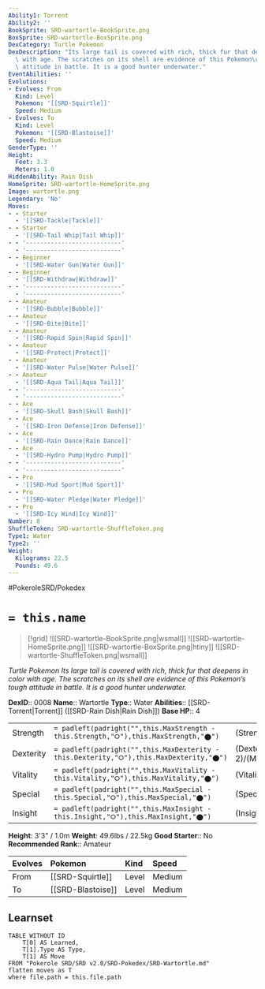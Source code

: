 ```yaml
---
Ability1: Torrent
Ability2: ''
BookSprite: SRD-wartortle-BookSprite.png
BoxSprite: SRD-wartortle-BoxSprite.png
DexCategory: Turtle Pokemon
DexDescription: "Its large tail is covered with rich, thick fur that deepens in color\
  \ with age. The scratches on its shell are evidence of this Pokemon\u2019s tough\
  \ attitude in battle. It is a good hunter underwater."
EventAbilities: ''
Evolutions:
- Evolves: From
  Kind: Level
  Pokemon: '[[SRD-Squirtle]]'
  Speed: Medium
- Evolves: To
  Kind: Level
  Pokemon: '[[SRD-Blastoise]]'
  Speed: Medium
GenderType: ''
Height:
  Feet: 3.3
  Meters: 1.0
HiddenAbility: Rain Dish
HomeSprite: SRD-wartortle-HomeSprite.png
Image: wartortle.png
Legendary: 'No'
Moves:
- - Starter
  - '[[SRD-Tackle|Tackle]]'
- - Starter
  - '[[SRD-Tail Whip|Tail Whip]]'
- - '---------------------------'
  - '---------------------------'
- - Beginner
  - '[[SRD-Water Gun|Water Gun]]'
- - Beginner
  - '[[SRD-Withdraw|Withdraw]]'
- - '---------------------------'
  - '---------------------------'
- - Amateur
  - '[[SRD-Bubble|Bubble]]'
- - Amateur
  - '[[SRD-Bite|Bite]]'
- - Amateur
  - '[[SRD-Rapid Spin|Rapid Spin]]'
- - Amateur
  - '[[SRD-Protect|Protect]]'
- - Amateur
  - '[[SRD-Water Pulse|Water Pulse]]'
- - Amateur
  - '[[SRD-Aqua Tail|Aqua Tail]]'
- - '---------------------------'
  - '---------------------------'
- - Ace
  - '[[SRD-Skull Bash|Skull Bash]]'
- - Ace
  - '[[SRD-Iron Defense|Iron Defense]]'
- - Ace
  - '[[SRD-Rain Dance|Rain Dance]]'
- - Ace
  - '[[SRD-Hydro Pump|Hydro Pump]]'
- - '---------------------------'
  - '---------------------------'
- - Pro
  - '[[SRD-Mud Sport|Mud Sport]]'
- - Pro
  - '[[SRD-Water Pledge|Water Pledge]]'
- - Pro
  - '[[SRD-Icy Wind|Icy Wind]]'
Number: 8
ShuffleToken: SRD-wartortle-ShuffleToken.png
Type1: Water
Type2: ''
Weight:
  Kilograms: 22.5
  Pounds: 49.6
---
```


#PokeroleSRD/Pokedex

# `= this.name`

> [!grid]
> ![[SRD-wartortle-BookSprite.png|wsmall]]
> ![[SRD-wartortle-HomeSprite.png]]
> ![[SRD-wartortle-BoxSprite.png|htiny]]
> ![[SRD-wartortle-ShuffleToken.png|wsmall]]


*Turtle Pokemon*
*Its large tail is covered with rich, thick fur that deepens in color with age. The scratches on its shell are evidence of this Pokemon’s tough attitude in battle. It is a good hunter underwater.*

**DexID**:: 0008
**Name**:: Wartortle
**Type**:: Water
**Abilities**:: [[SRD-Torrent|Torrent]] ([[SRD-Rain Dish|Rain Dish]])
**Base HP**:: 4

|           |                                                                                        |                                          |
| --------- | -------------------------------------------------------------------------------------- | ---------------------------------------- |
| Strength  | `= padleft(padright("",this.MaxStrength - this.Strength,"⭘"),this.MaxStrength,"⬤")`    | (Strength::2)/(MaxStrength::4)   |
| Dexterity | `= padleft(padright("",this.MaxDexterity - this.Dexterity,"⭘"),this.MaxDexterity,"⬤")` | (Dexterity:: 2)/(MaxDexterity::4) |
| Vitality  | `= padleft(padright("",this.MaxVitality - this.Vitality,"⭘"),this.MaxVitality,"⬤")`    | (Vitality::2)/(MaxVitality::5)   |
| Special   | `= padleft(padright("",this.MaxSpecial - this.Special,"⭘"),this.MaxSpecial,"⬤")`       | (Special::2)/(MaxSpecial::4)     |
| Insight   | `= padleft(padright("",this.MaxInsight - this.Insight,"⭘"),this.MaxInsight,"⬤")`       | (Insight::2)/(MaxInsight::5)     |

**Height**: 3'3" / 1.0m
**Weight**: 49.6lbs / 22.5kg
**Good Starter**:: No
**Recommended Rank**:: Amateur

| Evolves   | Pokemon           | Kind   | Speed   |
|:----------|:------------------|:-------|:--------|
| From      | [[SRD-Squirtle]]  | Level  | Medium  |
| To        | [[SRD-Blastoise]] | Level  | Medium  |

## Learnset

```dataview
TABLE WITHOUT ID
    T[0] AS Learned,
    T[1].Type AS Type,
    T[1] AS Move
FROM "Pokerole SRD/SRD v2.0/SRD-Pokedex/SRD-Wartortle.md"
flatten moves as T
where file.path = this.file.path
```

